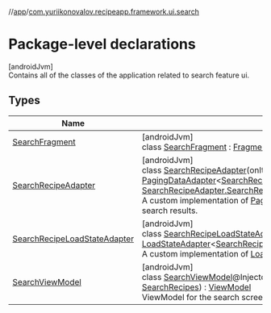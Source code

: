 //[app](../../index.md)/[com.yuriikonovalov.recipeapp.framework.ui.search](index.md)

# Package-level declarations

[androidJvm]\
Contains all of the classes of the application related to search feature ui.

## Types

| Name | Summary |
|---|---|
| [SearchFragment](-search-fragment/index.md) | [androidJvm]<br>class [SearchFragment](-search-fragment/index.md) : [Fragment](https://developer.android.com/reference/kotlin/androidx/fragment/app/Fragment.html) |
| [SearchRecipeAdapter](-search-recipe-adapter/index.md) | [androidJvm]<br>class [SearchRecipeAdapter](-search-recipe-adapter/index.md)(onItemClick: (id: [Int](https://kotlinlang.org/api/latest/jvm/stdlib/kotlin/-int/index.html)) -&gt; [Unit](https://kotlinlang.org/api/latest/jvm/stdlib/kotlin/-unit/index.html)) : [PagingDataAdapter](https://developer.android.com/reference/kotlin/androidx/paging/PagingDataAdapter.html)&lt;[SearchRecipe](../com.yuriikonovalov.recipeapp.application.entities/-search-recipe/index.md), [SearchRecipeAdapter.SearchRecipeViewHolder](-search-recipe-adapter/-search-recipe-view-holder/index.md)&gt; <br>A custom implementation of [PagingDataAdapter](https://developer.android.com/reference/kotlin/androidx/paging/PagingDataAdapter.html) for displaying a list of search results. |
| [SearchRecipeLoadStateAdapter](-search-recipe-load-state-adapter/index.md) | [androidJvm]<br>class [SearchRecipeLoadStateAdapter](-search-recipe-load-state-adapter/index.md)(onRetry: () -&gt; [Unit](https://kotlinlang.org/api/latest/jvm/stdlib/kotlin/-unit/index.html)) : [LoadStateAdapter](https://developer.android.com/reference/kotlin/androidx/paging/LoadStateAdapter.html)&lt;[SearchRecipeLoadStateAdapter.LoadStateViewHolder](-search-recipe-load-state-adapter/-load-state-view-holder/index.md)&gt; <br>A custom implementation of [LoadStateAdapter](https://developer.android.com/reference/kotlin/androidx/paging/LoadStateAdapter.html). |
| [SearchViewModel](-search-view-model/index.md) | [androidJvm]<br>class [SearchViewModel](-search-view-model/index.md)@Injectconstructor(searchRecipes: [SearchRecipes](../com.yuriikonovalov.recipeapp.application.usecases/-search-recipes/index.md)) : [ViewModel](https://developer.android.com/reference/kotlin/androidx/lifecycle/ViewModel.html)<br>ViewModel for the search screen. |
